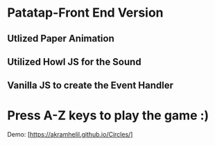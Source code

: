 # Patatap-Front End Version
 ## Utlized Paper Animation 
 ## Utilized Howl JS for the Sound
 ## Vanilla JS to create the Event Handler
# Press A-Z keys to play the game :)  
 Demo: [https://akramhelil.github.io/Circles/]
